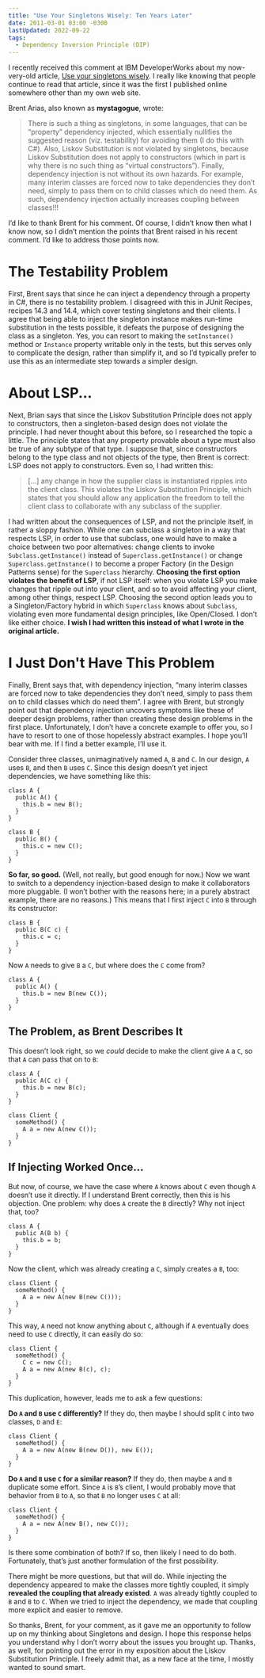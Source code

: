 ```yaml
---
title: "Use Your Singletons Wisely: Ten Years Later"
date: 2011-03-01 03:00 -0300
lastUpdated: 2022-09-22
tags:
  - Dependency Inversion Principle (DIP)
---
```

<p>I recently received this comment at IBM DeveloperWorks about my now-very-old article, <a href="/assets/use-your-singletons-wisely-original.pdf">Use your singletons wisely</a>. I really like knowing that people continue to read that article, since it was the first I published online somewhere other than my own web site.</p>

<p>Brent Arias, also known as <strong>mystagogue</strong>, wrote:</p>

<blockquote>
<p>There is such a thing as singletons, in some languages, that can be “property” dependency injected, which essentially nullifies the suggested reason (viz. testability) for avoiding them (I do this with C#). Also, Liskov Substitution is not violated by singletons, because Liskov Substitution does not apply to constructors (which in part is why there is no such thing as “virtual constructors”). Finally, dependency injection is not without its own hazards. For example, many interim classes are forced now to take dependencies they don’t need, simply to pass them on to child classes which do need them. As such, dependency injection actually increases coupling between classes!!!</p>
</blockquote>

<p>I’d like to thank Brent for his comment. Of course, I didn’t know then what I know now, so I  didn’t mention the points that Brent raised in his recent comment. I’d like to address those points now.</p>

<h1>The Testability Problem</h1>
<p>First, Brent says that since he can inject a dependency through a property in C#, there is no testability problem. I disagreed with this in JUnit Recipes, recipes 14.3 and 14.4, which cover testing singletons and their clients. I agree that being able to inject the singleton instance makes run-time substitution in the tests possible, it defeats the purpose of designing the class as a singleton. Yes, you can resort to making the <code>setInstance()</code> method or <code>Instance</code> property writable only in the tests, but this serves only to complicate the design, rather than simplify it, and so I’d typically prefer to use this as an intermediate step towards a simpler design.</p>

<h1>About LSP...</h1>
<p>Next, Brian says that since the Liskov Substitution Principle does not apply to constructors, then a singleton-based design does not violate the principle. I had never thought about this before, so I researched the topic a little. The principle states that any property provable about a type must also be true of any subtype of that type. I suppose that, since constructors belong to the type class and not objects of the type, then Brent is correct: LSP does not apply to constructors. Even so, I had written this:</p>

<blockquote>
<p>[…] any change in how the supplier class is instantiated ripples into the client class. This violates the Liskov Substitution Principle, which states that you should allow any application the freedom to tell the client class to collaborate with any subclass of the supplier.</p>
</blockquote>

<p>I had written about the consequences of LSP, and not the principle itself, in rather a sloppy fashion. While one can subclass a singleton in a way that respects LSP, in order to use that subclass, one would have to make a choice between two poor alternatives: change clients to invoke <code>Subclass.getInstance()</code> instead of <code>Superclass.getInstance()</code> or change <code>Superclass.getInstance()</code> to become a proper Factory (in the Design Patterns sense) for the <code>Superclass</code> hierarchy. <strong>Choosing the first option violates the benefit of LSP</strong>, if not LSP itself: when you violate LSP you make changes that ripple out into your client, and so to avoid affecting your client, among other things, respect LSP. Choosing the second option leads you to a Singleton/Factory hybrid in which <code>Superclass</code> knows about <code>Subclass</code>, violating even more fundamental design principles, like Open/Closed. I don’t like either choice. <strong>I wish I had written this instead of what I wrote in the original article.</strong></p>

<h1>I Just Don't Have This Problem</h1>
<p>Finally, Brent says that, with dependency injection, “many interim classes are forced now to take dependencies they don’t need, simply to pass them on to child classes which do need them”. I agree with Brent, but strongly point out that dependency injection uncovers symptoms like these of deeper design problems, rather than creating these design problems in the first place. Unfortunately, I don’t have a concrete example to offer you, so I have to resort to one of those hopelessly abstract examples. I hope you’ll bear with me. If I find a better example, I’ll use it.</p>

<p>Consider three classes, unimaginatively named <code>A</code>, <code>B</code> and <code>C</code>. In our design, <code>A</code> uses <code>B</code>, and then <code>B</code> uses <code>C</code>. Since this design doesn’t yet inject dependencies, we have something like this:</p>

<pre><code>class A {
  public A() {
    this.b = new B();
  }
}

class B {
  public B() {
    this.c = new C();
  }
}
</code></pre>

<p><strong>So far, so good.</strong> (Well, not really, but good enough for now.) Now we want to switch to a dependency injection-based design to make it collaborators more pluggable. (I won’t bother with the reasons here; in a purely abstract example, there are no reasons.) This means that I first inject <code>C</code> into <code>B</code> through its constructor:</p>

<pre><code>class B {
  public B(C c) {
    this.c = c;
  }
}
</code></pre>

<p>Now <code>A</code> needs to give <code>B</code> a <code>C</code>, but where does the <code>C</code> come from?</p>

<pre><code>class A {
  public A() {
    this.b = new B(new C());
  }
}
</code></pre>

<h2>The Problem, as Brent Describes It</h2>
<p>This doesn’t look right, so we <em>could</em> decide to make the client give <code>A</code> a <code>C</code>, so that <code>A</code> can pass that on to <code>B</code>:</p>

<pre><code>class A {
  public A(C c) {
    this.b = new B(c);
  }
}

class Client {
  someMethod() {
    A a = new A(new C());
  }
}
</code></pre>

<h2>If Injecting Worked Once...</h2>
<p>But now, of course, we have the case where <code>A</code> knows about <code>C</code> even though <code>A</code> doesn’t use it directly. If I understand Brent correctly, then this is his objection. One problem: why does <code>A</code> create the <code>B</code> directly? Why not inject that, too?</p>

<pre><code>class A {
  public A(B b) {
    this.b = b;
  }
}
</code></pre>

<p>Now the client, which was already creating a <code>C</code>, simply creates a <code>B</code>, too:</p>

<pre><code>class Client {
  someMethod() {
    A a = new A(new B(new C()));
  }
}
</code></pre>

<p>This way, <code>A</code> need not know anything about <code>C</code>, although if <code>A</code> eventually does need to use <code>C</code> directly, it can easily do so:</p>

<pre><code>class Client {
  someMethod() {
    C c = new C();
    A a = new A(new B(c), c);
  }
}
</code></pre>

<p>This duplication, however, leads me to ask a few questions:</p>

<p><strong>Do <code>A</code> and <code>B</code> use <code>C</code> differently?</strong> If they do, then maybe I should split <code>C</code> into two classes, <code>D</code> and <code>E</code>:</p>

<pre><code>class Client {
  someMethod() {
    A a = new A(new B(new D()), new E());
  }
}
</code></pre>

<p><strong>Do <code>A</code> and <code>B</code> use <code>C</code> for a similar reason?</strong> If they do, then maybe <code>A</code> and <code>B</code> duplicate some effort. Since <code>A</code> is <code>B</code>’s client, I would probably move that behavior from <code>B</code> to <code>A</code>, so that <code>B</code> no longer uses <code>C</code> at all:</p>

<pre><code>class Client {
  someMethod() {
    A a = new A(new B(), new C());
  }
}
</code></pre>

<p>Is there some combination of both? If so, then likely I need to do both. Fortunately, that’s just another formulation of the first possibility.</p>

<p>There might be more questions, but that will do. While injecting the dependency appeared to make the classes more tightly coupled, it simply <strong>revealed the coupling that already existed</strong>. <code>A</code> was already tightly coupled to <code>B</code> and <code>B</code> to <code>C</code>. When we tried to inject the dependency, we made that coupling more explicit and easier to remove.</p>

<p>So thanks, Brent, for your comment, as it gave me an opportunity to follow up on my thinking about Singletons and design. I hope this response helps you understand why I don’t worry about the issues you brought up. Thanks, as well, for pointing out the error in my exposition about the Liskov Substitution Principle. I freely admit that, as a new face at the time, I mostly wanted to sound smart.</p>
